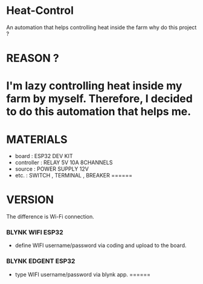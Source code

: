 # Heat-Control
An automation that helps controlling heat inside the farm
why do this project ?

# REASON ? 
I'm lazy controlling heat inside my farm by myself.
Therefore, I decided to do this automation that helps me.
======
# MATERIALS
- board : ESP32 DEV KIT
- controller : RELAY 5V 10A 8CHANNELS
- source : POWER SUPPLY 12V
- etc. : SWITCH , TERMINAL , BREAKER
======
# VERSION
The difference is Wi-Fi connection.
### BLYNK WIFI ESP32
- define WIFI username/password via coding and upload to the board.
### BLYNK EDGENT ESP32
- type WIFI username/password via blynk app.
======
